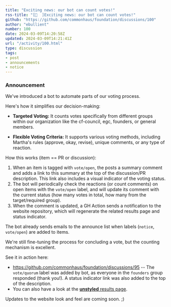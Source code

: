 ```yaml
---
title: "Exciting news: our bot can count votes!"
rss-title: "[📣  ]Exciting news: our bot can count votes!"
github: "https://github.com/commonhaus/foundation/discussions/100"
author: "ebullient"
number: 100
date: 2024-03-09T14:20:58Z
updated: 2024-03-09T14:21:41Z
url: "/activity/100.html"
type: discussion
tags:
- post
- announcements
- notice
---
```

### Announcement

We've introduced a bot to automate parts of our voting process.

Here's how it simplifies our decision-making:

- **Targeted Voting:** It counts votes specifically from different groups within our organization like the cf-council, egc, founders, or general members.

- **Flexible Voting Criteria:** It supports various voting methods, including Martha's rules (approve, okay, revise), unique comments, or any type of reaction.

How this works (item == PR or discussion):

1. When an item is tagged with `vote/open`, the posts a summary comment and adds a link to this summary at the top of the discussion/PR description. This link also includes a visual indicator of the voting status.
2. The bot will periodically check the reactions (or count comments) on open items with the `vote/open` label, and will update its comment with the current status (how many votes in total, how many from the target/required group).
4. When the comment is updated, a GH Action sends a notification to the website repository, which will regenerate the related results page and status indicator. 

The bot already sends emails to the announce list when labels (`notice`, `vote/open`) are added to items.

We're still fine-tuning the process for concluding a vote, but the counting mechanism is excellent.

See it in action here: 

- https://github.com/commonhaus/foundation/discussions/95 -- The `vote/quorum` label was added by bot, as everyone in the `founders` group responded (thank you!). A status indicator link was also added to the top of the description.
- You can also have a look at the [**unstyled** results page](https://www.commonhaus.org/votes/commonhaus/foundation/95.html).

Updates to the website look and feel are coming soon. ;)
